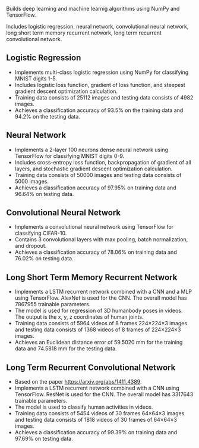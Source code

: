 Builds deep learning and machine learnig algorithms using NumPy and TensorFlow. 

Includes logistic regression, neural network, convolutional neural network, long short term memory recurrent network, long term recurrent convolutional network. 

## Logistic Regression

- Implements multi-class logistic regression using NumPy for classifying MNIST digits 1-5. 
- Includes logistic loss function, gradient of loss function, and steepest gradient descent optimization calculation. 
- Training data consists of 25112 images and testing data consists of 4982 images. 
- Achieves a classification accuracy of 93.5% on the training data and 94.2% on the testing data. 

## Neural Network

- Implements a 2-layer 100 neurons dense neural network using TensorFlow for classifying MNIST digits 0-9. 
- Includes cross-entropy loss function, backpropagation of gradient of all layers, and stochastic gradient descent optimization calculation. 
- Training data consists of 50000 images and testing data consists of 5000 images.
- Achieves a classification accuracy of 97.95% on training data and 96.64% on testing data.

## Convolutional Neural Network

- Implements a convolutional neural network using TensorFlow for classifying CIFAR-10. 
- Contains 3 convolutional layers with max pooling, batch normalization, and dropout. 
- Achieves a classification accuracy of 78.06% on training data and 76.02% on testing data.

## Long Short Term Memory Recurrent Network

- Implements a LSTM recurrent network combined with a CNN and a MLP using TensorFlow. AlexNet is used for the CNN. The overall model has 7867955 trainable parameters.
- The model is used for regression of 3D humanbody poses in videos. The output is the x, y, z coordinates of human joints. 
- Training data consists of 5964 videos of 8 frames 224×224×3 images and testing data consists of 1368 videos of 8 frames of 224×224×3 images. 
- Achieves an Euclidean distance error of 59.5020 mm for the training data and 74.5818 mm for the testing data. 

## Long Term Recurrent Convolutional Network

- Based on the paper https://arxiv.org/abs/1411.4389. 
- Implements a LSTM recurrent network combined with a CNN using TensorFlow. ResNet is used for the CNN. The overall model has 3317643 trainable parameters.
- The model is used to classify human activities in videos. 
- Training data consists of 5454 videos of 30 frames 64×64×3 images and testing data consists of 1818 videos of 30 frames of 64×64×3 images. 
- Achieves a classification accuracy of 99.39% on training data and 97.69% on testing data. 
